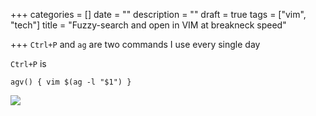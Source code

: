 +++
categories = []
date = ""
description = ""
draft = true
tags = ["vim", "tech"]
title = "Fuzzy-search and open in VIM at breakneck speed"

+++
`Ctrl+P` and `ag` are two commands I use every single day

`Ctrl+P` is 

`agv() { vim $(ag -l "$1") }`

![](/uploads/screen-shot-2020-06-08-at-7-29-55-pm.png)